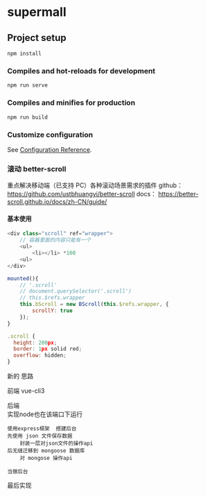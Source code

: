 # supermall

## Project setup
```
npm install
```

### Compiles and hot-reloads for development
```
npm run serve
```

### Compiles and minifies for production
```
npm run build
```

### Customize configuration
See [Configuration Reference](https://cli.vuejs.org/config/).



### 滚动 better-scroll
重点解决移动端（已支持 PC）各种滚动场景需求的插件
github： https://github.com/ustbhuangyi/better-scroll
docs： https://better-scroll.github.io/docs/zh-CN/guide/ 

#### 基本使用
```javascript
<div class="scroll" ref="wrapper">
    // 容器里面的内容只能有一个
    <ul>
        <li></li> *100
    <ul>
</div>

mounted(){
    // '.scroll'
    // document.querySelector('.scroll')
    // this.$refs.wrapper
    this.bScroll = new BScroll(this.$refs.wrapper, {
        scrollY: true
    });
}

.scroll {
  height: 200px;
  border: 1px solid red;
  overflow: hidden;
}
```



新的 思路

前端 vue-cli3


后端  
    实现node也在该端口下运行  

    使用express框架  搭建后台
    先使用 json 文件保存数据
        封装一层对json文件的操作api
    后无缝迁移到 mongoose 数据库
        对 mongose 操作api

    当做后台

最后实现  